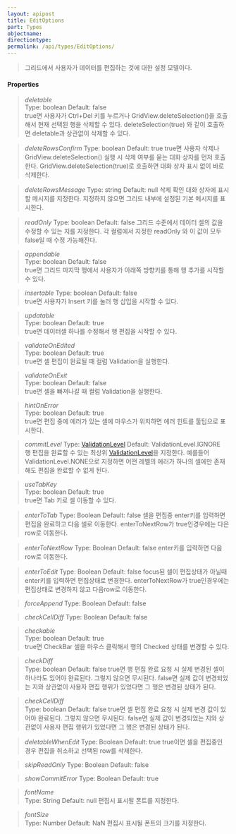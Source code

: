 ```yaml
---
layout: apipost
title: EditOptions
part: Types
objectname: 
directiontype: 
permalink: /api/types/EditOptions/
---
```



> 그리드에서 사용자가 데이터를 편집하는 것에 대한 설정 모델이다.

#### Properties

> *deletable*                 
> Type: boolean 
> Default: false    
> true면 사용자가 Ctrl+Del 키를 누르거나 GridView.deleteSelection()을 호출해서 현재 선택된 행을 삭제할 수 있다. deleteSelection(true) 와 같이 호출하면 deletable과 상관없이 삭제할 수 있다.  

> *deleteRowsConfirm*
> Type: boolean 
> Default: true 
> true면 사용자 삭제나 GridView.deleteSelection() 실행 시 삭제 여부를 묻는 대화 상자를 먼저 호출한다. GridView.deleteSelection(true)로 호출하면 대화 상자 표시 없이 바로 삭제한다. 

> *deleteRowsMessage* 
> Type: string 
> Default: null 
> 삭제 확인 대화 상자에 표시할 메시지를 지정한다. 지정하지 않으면 그리드 내부에 설정된 기본 메시지를 표시한다. 

> *readOnly*
> Type: boolean 
> Default: false 
> 그리드 수준에서 데이터 셀의 값을 수정할 수 있는 지를 지정한다. 각 컬럼에서 지정한 readOnly 와 이 값이 모두 false일 때 수정 가능해진다. 

> *appendable*             
> Type: boolean 
> Default: false   
> true면 그리드 마지막 행에서 사용자가  아래쪽 방향키를 통해 행 추가를 시작할 수 있다.  

> *insertable*
> Type: boolean 
> Default: false   
> true면 사용자가 Insert 키를 눌러 행 삽입을 시작할 수 있다.

> *updatable*            
> Type: boolean 
> Default: true   
> true면 데이터셀 하나를 수정해서 행 편집을 시작할 수 있다.  

> *validateOnEdited*    
> Type: boolean 
> Default: true   
> true면 셀 편집이 완료될 때 컬럼 Validation을 실행한다.  

> *validateOnExit*    
> Type: boolean 
> Default: false   
> true면 셀을 빠져나갈 때 컬럼 Validation을 실행한다.  

> *hintOnError*            
> Type: boolean 
> Default: true   
> true면 편집 중에 에러가 있는 셀에 마우스가 위치하면 에러 힌트를 툴팁으로 표시한다.   

> *commitLevel*
> Type: [ValidationLevel](/api/types/) 
> Default: ValidationLevel.IGNORE  
> 행 편집을 완료할 수 있는 최상위 [ValidationLevel](/api/types/)을 지정한다. 예를들어 ValidationLevel.NONE으로 지정하면 어떤 레벨의 에러가 하나의 셀에만 존재해도 편집을 완료할 수 없게 된다. 

> *useTabKey*             
> Type: boolean 
> Default: true  
> true면 Tab 키로 셀 이동할 수 있다.

> *enterToTab*
> Type: Boolean
> Default: false
> 셀을 편집중 enter키를 입력하면 편집을 완료하고 다음 셀로 이동한다. enterToNextRow가 true인경우에는 다은 row로 이동한다.

> *enterToNextRow*
> Type: Boolean
> Default: false
> enter키를 입력하면 다음row로 이동한다.

> *enterToEdit*
> Type: Boolean
> Default: false
> focus된 셀이 편집상태가 아닐때 enter키를 입력하면 편집상태로 변경한다. enterToNextRow가 true인경우에는 편집상태로 변경하지 않고 다음row로 이동한다.

> *forceAppend*
> Type: Boolean
> Default: false
> 

> *checkCellDiff*
> Type: Boolean
> Default: false
> 

> *checkable*               
> Type: boolean 
> Default: true  
> true면 CheckBar 셀을 마우스 클릭해서 행의 Checked 상태를 변경할 수 있다. 

> *checkDiff*               
> Type: boolean 
> Default: false 
> true면 행 편집 완료 요청 시 실제 변경된 셀이 하나라도 있어야 완료된다. 그렇지 않으면 무시된다. false면 실제 값이 변경되었는 지와 상관없이 사용자 편집 행위가 있었다면 그 행은 변경된 상태가 된다. 

> *checkCellDiff*               
> Type: boolean 
> Default: false 
> true면 셀 편집 완료 요청 시 실제 변경 값이 있어야 완료된다. 그렇지 않으면 무시된다. false면 실제 값이 변경되었는 지와 상관없이 사용자 편집 행위가 있었다면 그 행은 변경된 상태가 된다. 

> *deletableWhenEdit*
> Type: Boolean
> Default: true
> true이면 셀을 편집중인 경우 편집을 취소하고 선택된 row를 삭제한다.

> *skipReadOnly*
> Type: Boolean
> Default: false
> 

> *showCommitError*
> Type: Boolean
> Default: true
> 

> *fontName*               
> Type: String 
> Default: null
> 편집시 표시될 폰트를 지정한다.

> *fontSize*               
> Type: Number
> Default: NaN 
> 편집시 표시될 폰트의 크기를 지정한다.



